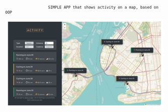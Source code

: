
                       SIMPLE APP that shows activity on a map, based on OOP

![alt text](https://github.com/SeverusVape/ACTIVITY-APP/blob/main/pic/final-pic.png?raw=true)
